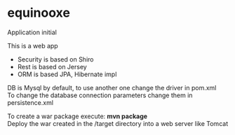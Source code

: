 # equinooxe
Application initial

This is a web app<br/>

- Security is based on Shiro
- Rest is based on Jersey
- ORM is based JPA, Hibernate impl

DB is Mysql by default, to use another one change the driver in pom.xml<br/>
To change the database connection parameters change them in persistence.xml<br/>

To create a war package execute: <b>mvn package</b><br/>
Deploy the war created in the /target directory into a web server like Tomcat
